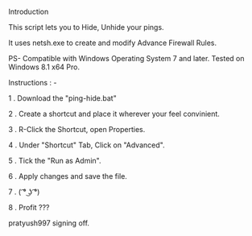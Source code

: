 Introduction

This script lets you to Hide, Unhide your pings.

It uses netsh.exe to create and modify Advance Firewall Rules.

PS- Compatible with Windows Operating System 7 and later.
Tested on Windows 8.1 x64 Pro.

Instructions : -

1 . Download the "ping-hide.bat"

2 . Create a shortcut and place it wherever your feel convinient.

3 . R-Click the Shortcut, open Properties.

4 . Under "Shortcut" Tab, Click on "Advanced".

5 . Tick the "Run as Admin".

6 . Apply changes and save the file.

7 .  ( ͡° ͜ʖ ͡°)

8 . Profit ??? 

pratyush997 signing off.
